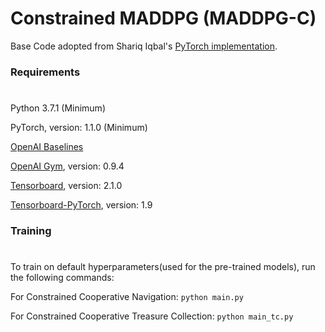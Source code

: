 # **Constrained MADDPG (MADDPG-C)**

Base Code adopted from Shariq Iqbal's [PyTorch implementation](https://github.com/shariqiqbal2810/maddpg-pytorch).

### Requirements 
#
Python 3.7.1 (Minimum) 

PyTorch, version: 1.1.0 (Minimum) 

[OpenAI Baselines](https://github.com/openai/baselines/)

[OpenAI Gym](https://github.com/openai/gym), version: 0.9.4

[Tensorboard](https://github.com/tensorflow/tensorboard), version: 2.1.0

[Tensorboard-PyTorch](https://github.com/lanpa/tensorboardX), version: 1.9

### Training 
#
To train on default hyperparameters(used for the pre-trained models), run the following commands:

For Constrained Cooperative Navigation: `python main.py`

For Constrained Cooperative Treasure Collection: `python main_tc.py`
